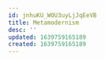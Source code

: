 ```yaml
---
id: jnhuKU_WOU3uyLjJqEeVB
title: Metamodernism
desc: ''
updated: 1639759165189
created: 1639759165189
---
```



